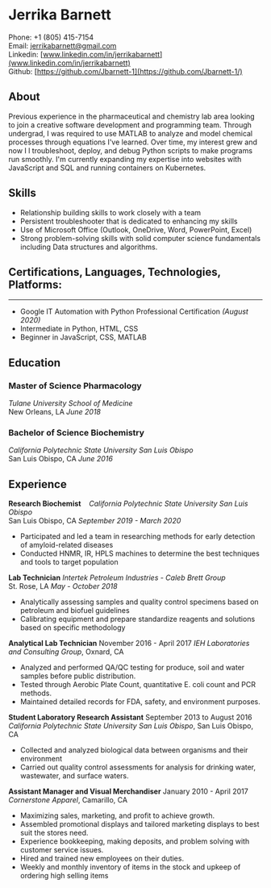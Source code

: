# Jerrika Barnett
Phone: +1 (805) 415-7154</br>
Email: jerrikabarnett@gmail.com</br>
Linkedin: [www.linkedin.com/in/jerrikabarnett](www.linkedin.com/in/jerrikabarnett)</br>
Github: [https://github.com/Jbarnett-1](https://github.com/Jbarnett-1/)</br>

## About
Previous experience in the pharmaceutical and chemistry lab area looking to join a creative software development and programming team. Through undergrad, I was required to use MATLAB to analyze and model chemical processes through equations I've learned. Over time, my interest grew and now I l troubleshoot, deploy, and debug Python scripts to make programs run smoothly. I'm currently expanding my expertise into websites with JavaScript and SQL and running containers on Kubernetes.

## Skills
-	Relationship building skills to work closely with a team
-	Persistent troubleshooter that is dedicated to enhancing my skills
-	Use of Microsoft Office (Outlook, OneDrive, Word, PowerPoint, Excel)
-	Strong problem-solving skills with solid computer science fundamentals including Data structures and algorithms.

## Certifications, Languages, Technologies, Platforms:
-------------------------------------------------------------
-	Google IT Automation with Python Professional Certification _(August 2020)_
- Intermediate in Python, HTML, CSS
- Beginner in JavaScript, CSS, MATLAB

## Education
### Master of Science Pharmacology
_Tulane University School of Medicine_ </br>
New Orleans, LA _June 2018_ </br>

### Bachelor of Science Biochemistry
_California Polytechnic State University San Luis Obispo_ </br>
San Luis Obispo, CA _June 2016_ </br>

## Experience
**Research Biochemist**		&nbsp;&nbsp;	_California Polytechnic State University San Luis Obispo_ </br>
San Luis Obispo, CA _September 2019 - March 2020_ </br>
-	Participated and led a team in researching methods for early detection of amyloid-related diseases </br>
-	Conducted HNMR, IR, HPLS machines to determine the best techniques and tools to target population </br>

**Lab Technician**	_Intertek Petroleum Industries - Caleb Brett Group_ </br>
St. Rose, LA _May - October 2018_
-	Analytically assessing samples and quality control specimens based on petroleum and biofuel guidelines
-	Calibrating equipment and prepare standardize reagents and solutions based on specific methodology

**Analytical Lab Technician**								 November 2016 - April 2017
_IEH Laboratories and Consulting Group_, Oxnard, CA
-	Analyzed and performed QA/QC testing for produce, soil and water samples before public distribution.
-	Tested through Aerobic Plate Count, quantitative E. coli count and PCR methods. 
-	Maintained detailed records for FDA, safety, and environment purposes.

**Student Laboratory Research Assistant** 					        September 2013 to August 2016
_California Polytechnic State University San Luis Obispo_, San Luis Obispo, CA
-	Collected and analyzed biological data between organisms and their environment 
-	Carried out quality control assessments for analysis for drinking water, wastewater, and surface waters. 

**Assistant Manager and Visual Merchandiser** 					     January 2010 - April 2017
_Cornerstone Apparel_, Camarillo, CA
-	Maximizing sales, marketing, and profit to achieve growth.
-	Assembled promotional displays and tailored marketing displays to best suit the stores need.
-	Experience bookkeeping, making deposits, and problem solving with customer service issues.
-	Hired and trained new employees on their duties.
-	Weekly and monthly inventory of items in the stock and upkeep of ordering high selling items
